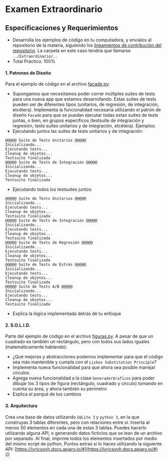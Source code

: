 # Examen Extraordinario

## Especificaciones y Requerimientos

- Desarrolla los ejemplos de código en tu computadora, y envíalos al repositorio de la materia, siguiendo los [lineamientos de contribución del repositorio](https://github.com/AnhellO/DAS_Sistemas#contributing). La carpeta en este caso tendría que llamarse `../Extraordinario/..`
- Total Práctico: 100%

#### 1. Patrones de Diseño

Para el ejemplo de código en el archivo [facade.py](facade.py):

* Supongamos que necesitamos poder correr múltiples suites de tests para una nueva app que estamos desarrollando. Estas suites de tests pueden ser de diferentes tipos (unitarios, de regresión, de integración, etcétera). Implementa la funcionalidad necesaria utilizando el patrón de diseño `Facade` para que se puedan ejecutar todas estas suites de tests juntas, o bien, en grupos específicos (testsuite de integración y regresión, tests suites unitarios y de integración, etcétera). Ejemplos:
* Ejecutando juntos las suites de tests unitarios y de integración:
```
@@@@@ Suite de Tests Unitarios @@@@@
Inicializando...
Ejecutando tests...
Cleanup de objetos...
Testsuite finalizada
@@@@@ Suite de Tests de Integración @@@@@
Inicializando...
Ejecutando tests...
Cleanup de objetos...
Testsuite finalizada
```
* Ejecutando todos los testsuites juntos:
```
@@@@@ Suite de Tests Unitarios @@@@@
Inicializando...
Ejecutando tests...
Cleanup de objetos...
Testsuite finalizada
@@@@@ Suite de Tests de Integración @@@@@
Inicializando...
Ejecutando tests...
Cleanup de objetos...
Testsuite finalizada
@@@@@ Suite de Tests de Regresión @@@@@
Inicializando...
Ejecutando tests...
Cleanup de objetos...
Testsuite finalizada
@@@@@ Suite de Tests de Estrés @@@@@
Inicializando...
Ejecutando tests...
Cleanup de objetos...
Testsuite finalizada
@@@@@ Suite de Tests A/B @@@@@
Inicializando...
Ejecutando tests...
Cleanup de objetos...
Testsuite finalizada
```
* Explica la lógica implementada detrás de tu enfoque

#### 2. S.O.L.I.D.

Parte del ejemplo de código en el archivo [figuras.py](figuras.py). A pesar de que un cuadrado es también un rectángulo, pero con todos sus lados iguales (matemáticamente hablando):

* ¿Qué mejoras y abstracciones podemos implementar para que el código sea más mantenible y cumpla con el `Liskov Substitution Principle`?
* Implementa nueva funcionalidad para que ahora sea posible manejar círculos.
* Agrega nueva funcionalidad a la clase `GeneradorGraficos` para poder dibujar los 3 tipos de figura (rectángulo, cuadrado y círculo) tomando en cuenta su área, y ahora también su perímetro
* Explica el porqué de tus cambios

#### 3. Arquitectura

Crea una base de datos utilizando `SQLite 3` y `python 3`, en la que construyas 3 tablas diferentes, pero con relaciones entre sí. Inserta al menos 50 elementos en cada una de estas 3 tablas. Puedes hacerlo utilizando alguna API, o generando datos ficticios que se lean de un archivo por separado. Al final, imprime todos los elementos insertados por medio del mismo script de python. Puntos extras si lo haces utilizando la siguiente API: [https://lyricsovh.docs.apiary.io/#](https://lyricsovh.docs.apiary.io/#) :wink:
